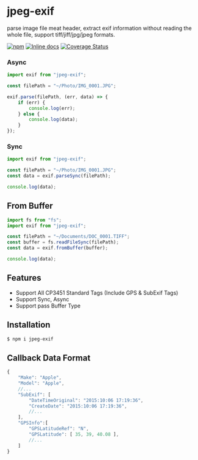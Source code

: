 # jpeg-exif
parse image file meat header, extract exif information without reading the whole file, support tiff/jiff/jpg/jpeg formats.

[![npm](https://img.shields.io/npm/dm/jpeg-exif.svg)][npm-url] [![Inline docs](http://inch-ci.org/github/zhso/jpeg-exif.svg?branch=master&style=shields)](http://inch-ci.org/github/zhso/jpeg-exif) [![Coverage Status](https://coveralls.io/repos/github/zhso/jpeg-exif/badge.svg?branch=master)](https://coveralls.io/github/zhso/jpeg-exif?branch=master)

[npm-url]: https://npmjs.org/package/jpeg-exif
### Async

```js
import exif from "jpeg-exif";

const filePath = "~/Photo/IMG_0001.JPG";

exif.parse(filePath, (err, data) => {
    if (err) {
        console.log(err);
    } else {
        console.log(data);
    }
});
```

### Sync

```js
import exif from "jpeg-exif";

const filePath = "~/Photo/IMG_0001.JPG";
const data = exif.parseSync(filePath);

console.log(data);
```

## From Buffer

```js
import fs from "fs";
import exif from "jpeg-exif";

const filePath = "~/Documents/DOC_0001.TIFF";
const buffer = fs.readFileSync(filePath);
const data = exif.fromBuffer(buffer);

console.log(data);
```

## Features

* Support All CP3451 Standard Tags (Include GPS & SubExif Tags)
* Support Sync, Async
* Support pass Buffer Type

## Installation

```bash
$ npm i jpeg-exif
```

## Callback Data Format

```js
{
    "Make": "Apple",
    "Model": "Apple",
    //...
    "SubExif": [
        "DateTimeOriginal": "2015:10:06 17:19:36",
        "CreateDate": "2015:10:06 17:19:36",
        //...
    ],
    "GPSInfo":[
        "GPSLatitudeRef": "N",
        "GPSLatitude": [ 35, 39, 40.08 ],
	    //...
    ]
}
```
